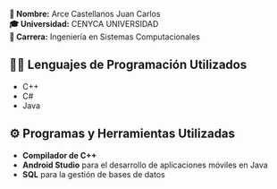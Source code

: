 **👤 Nombre:** Arce Castellanos Juan Carlos  
**🎓 Universidad:** CENYCA UNIVERSIDAD  
**💼 Carrera:** Ingeniería en Sistemas Computacionales 

## 🧑‍💻 Lenguajes de Programación Utilizados
- C++
- C#
- Java

## ⚙️ Programas y Herramientas Utilizadas
- **Compilador de C++**  
- **Android Studio** para el desarrollo de aplicaciones móviles en Java  
- **SQL** para la gestión de bases de datos  
